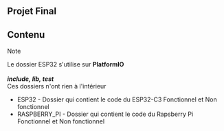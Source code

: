 ## Projet Final 
## Contenu

> [!NOTE]
> Le dossier ESP32 s'utilise sur **PlatformIO** <br />
> <br />
> ***include, lib, test*** <br />
> Ces dossiers n'ont rien à l'intérieur

* ESP32 - Dossier qui contient le code du ESP32-C3 Fonctionnel et Non fonctionnel 
* RASPBERRY_PI - Dossier qui contient le code du Rapsberry Pi Fonctionnel et Non fonctionnel
